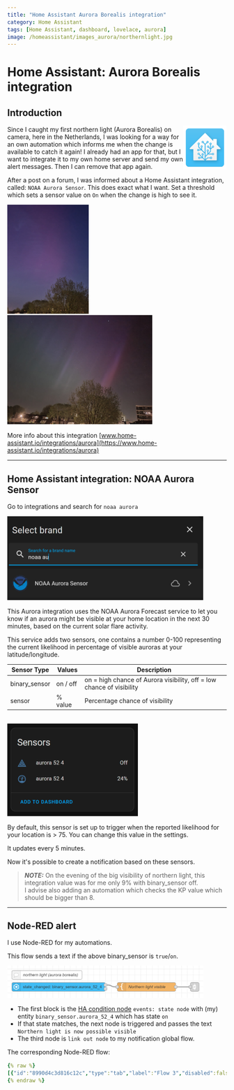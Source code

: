 ```yaml
---
title: "Home Assistant Aurora Borealis integration"
category: Home Assistant
tags: [Home Assistant, dashboard, lovelace, aurora]
image: /homeassistant/images_aurora/northernlight.jpg
---
```


# Home Assistant: Aurora Borealis integration

## Introduction

<a href="index"><img src="images/home_assistant_logo.png" style="float: right;" alt="Home Assistant logo" height="100px"></a>
Since I caught my first northern light (Aurora Borealis) on camera, here in the Netherlands, I was looking for a way for an own automation which informs me when the change is available to catch it again! I already had an app for that, but I want to integrate it to my own home server and send my own alert messages. Then I can remove that app again.

After a post on a forum, I was informed about a Home Assistant integration, called: `NOAA Aurora Sensor`. 
This does exact what I want. 
Set a threshold which sets a sensor value on `On` when the change is high to see it.

<img src="images_aurora/northernlight.jpg" height="250px" alt="My first northern light photo">

<img src="images_aurora/northernlight2.jpg" height="250px" alt="My first northern light photo">

<br>

More info about this integration [www.home-assistant.io/integrations/aurora](https://www.home-assistant.io/integrations/aurora)

---
## Home Assistant integration: NOAA Aurora Sensor

Go to integrations and search for `noaa aurora`

<img src="images_aurora/aurora_integration.png" width="450px" alt="find NOAA Aurora Sensor integration">

This Aurora integration uses the NOAA Aurora Forecast service to let you know if an aurora might be visible at your home location in the next 30 minutes, based on the current solar flare activity.

This service adds two sensors, one contains a number 0-100 representing the current likelihood in percentage of visible auroras at your latitude/longitude.

| Sensor Type   | Values   | Description                                                           |
|---------------|----------|-----------------------------------------------------------------------|
| binary_sensor | on / off | on = high chance of Aurora visibility, off = low chance of visibility |
| sensor        | % value  | Percentage chance of visibility                                       |
<br>
<img src="images_aurora/aurora_sensors.png" alt="two sensors added" width="300px">

By default, this sensor is set up to trigger when the reported likelihood for your location is > 75. You can change this value in the settings.

It updates every 5 minutes.

Now it's possible to create a notification based on these sensors.

> **_NOTE:_** On the evening of the big visibility of northern light, this integration value was for me only 9% with binary_sensor off.\
> I advise also adding an automation which checks the KP value which should be bigger than 8.

---

## Node-RED alert

I use Node-RED for my automations. 

This flow sends a text if the above binary_sensor is `true`/`on`.

<img src="images_aurora/aurora_nodered_alert.png" width="450px" alt="node-RED flow alert">

* The first block is the [HA condition node](../node-red/node-red_home-assistant) `events: state node` with (my) entity `binary_sensor.aurora_52_4` which has state `on`
* If that state matches, the next node is triggered and passes the text `Northern light is now possible visible` 
* The third node is `link out node` to my notification global flow.

The corresponding Node-RED flow:
```yaml
{% raw %}
[{"id":"8990d4c3d816c12c","type":"tab","label":"Flow 3","disabled":false,"info":"","env":[]},{"id":"c16ee5149b439845","type":"server-state-changed","z":"8990d4c3d816c12c","name":"","server":"969e9e50.88897","version":5,"outputs":2,"exposeAsEntityConfig":"","entityId":"binary_sensor.aurora_52_4","entityIdType":"exact","outputInitially":false,"stateType":"str","ifState":"on","ifStateType":"str","ifStateOperator":"is","outputOnlyOnStateChange":true,"for":0,"forType":"num","forUnits":"minutes","ignorePrevStateNull":true,"ignorePrevStateUnknown":true,"ignorePrevStateUnavailable":true,"ignoreCurrentStateUnknown":true,"ignoreCurrentStateUnavailable":true,"outputProperties":[{"property":"payload","propertyType":"msg","value":"","valueType":"entityState"},{"property":"data","propertyType":"msg","value":"","valueType":"eventData"},{"property":"topic","propertyType":"msg","value":"","valueType":"triggerId"}],"x":200,"y":80,"wires":[["fb513212ee004153"],[]]},{"id":"13cf622cd20da9fa","type":"comment","z":"8990d4c3d816c12c","name":"northern light (aurora borealis)","info":"","x":160,"y":40,"wires":[]},{"id":"6b807e64aa44f552","type":"link out","z":"8990d4c3d816c12c","name":"send notification","mode":"link","links":[],"x":665,"y":80,"wires":[]},{"id":"fb513212ee004153","type":"template","z":"8990d4c3d816c12c","name":"Northern light visible","field":"payload","fieldType":"msg","format":"handlebars","syntax":"mustache","template":"Northern light is now possible visible","output":"str","x":500,"y":80,"wires":[["6b807e64aa44f552"]]},{"id":"969e9e50.88897","type":"server","name":"Home Assistant","version":5,"addon":false,"rejectUnauthorizedCerts":true,"ha_boolean":"y|yes|true|on|home|open","connectionDelay":false,"cacheJson":true,"heartbeat":false,"heartbeatInterval":"30","areaSelector":"friendlyName","deviceSelector":"friendlyName","entitySelector":"friendlyName","statusSeparator":"at: ","statusYear":"hidden","statusMonth":"short","statusDay":"numeric","statusHourCycle":"h23","statusTimeFormat":"h:m","enableGlobalContextStore":true}]
{% endraw %}
```


